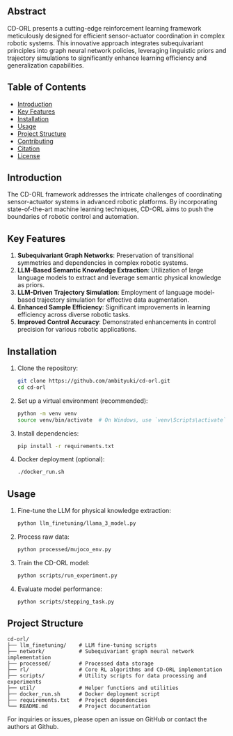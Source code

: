 ## Abstract

CD-ORL presents a cutting-edge reinforcement learning framework meticulously designed for efficient sensor-actuator coordination in complex robotic systems. This innovative approach integrates subequivariant principles into graph neural network policies, leveraging linguistic priors and trajectory simulations to significantly enhance learning efficiency and generalization capabilities.

## Table of Contents

- [Introduction](#introduction)
- [Key Features](#key-features)
- [Installation](#installation)
- [Usage](#usage)
- [Project Structure](#project-structure)
- [Contributing](#contributing)
- [Citation](#citation)
- [License](#license)

## Introduction

The CD-ORL framework addresses the intricate challenges of coordinating sensor-actuator systems in advanced robotic platforms. By incorporating state-of-the-art machine learning techniques, CD-ORL aims to push the boundaries of robotic control and automation.

## Key Features

1. **Subequivariant Graph Networks**: Preservation of transitional symmetries and dependencies in complex robotic systems.
2. **LLM-Based Semantic Knowledge Extraction**: Utilization of large language models to extract and leverage semantic physical knowledge as priors.
3. **LLM-Driven Trajectory Simulation**: Employment of language model-based trajectory simulation for effective data augmentation.
4. **Enhanced Sample Efficiency**: Significant improvements in learning efficiency across diverse robotic tasks.
5. **Improved Control Accuracy**: Demonstrated enhancements in control precision for various robotic applications.

## Installation

1. Clone the repository:
   ```bash
   git clone https://github.com/ambityuki/cd-orl.git
   cd cd-orl
   ```

2. Set up a virtual environment (recommended):
   ```bash
   python -m venv venv
   source venv/bin/activate  # On Windows, use `venv\Scripts\activate`
   ```

3. Install dependencies:
   ```bash
   pip install -r requirements.txt
   ```

4. Docker deployment (optional):
   ```bash
   ./docker_run.sh
   ```

## Usage

1. Fine-tune the LLM for physical knowledge extraction:
   ```bash
   python llm_finetuning/llama_3_model.py
   ```

2. Process raw data:
   ```bash
   python processed/mujoco_env.py
   ```

3. Train the CD-ORL model:
   ```bash
   python scripts/run_experiment.py
   ```

4. Evaluate model performance:
   ```bash
   python scripts/stepping_task.py
   ```

## Project Structure

```
cd-orl/
├── llm_finetuning/    # LLM fine-tuning scripts
├── network/           # Subequivariant graph neural network implementation
├── processed/         # Processed data storage
├── rl/                # Core RL algorithms and CD-ORL implementation
├── scripts/           # Utility scripts for data processing and experiments
├── util/              # Helper functions and utilities
├── docker_run.sh      # Docker deployment script
├── requirements.txt   # Project dependencies
└── README.md          # Project documentation
```

For inquiries or issues, please open an issue on GitHub or contact the authors at Github.

